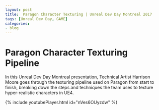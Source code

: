 ```yaml
---
layout: post
title:  Paragon Character Texturing | Unreal Dev Day Montreal 2017
tags: [Unreal Dev Day, GAME]
categories:
- blog
---
```

# Paragon Character Texturing Pipeline

In this Unreal Dev Day Montreal presentation, Technical Artist Harrison Moore goes through the texturing pipeline used 
on Paragon from start to finish, breaking down the steps and techniques the team uses to texture hyper-realistic characters in UE4.

{% include youtubePlayer.html id="nVes6OUyzdw" %}




